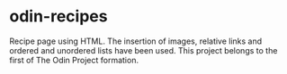 # odin-recipes
Recipe page using HTML. The insertion of images, relative links and ordered and unordered lists have been used. This project belongs to the first of The Odin Project formation.
